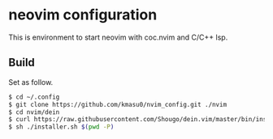 # neovim configuration

This is environment to start neovim with coc.nvim and C/C++ lsp.

## Build

Set as follow.

```bash
$ cd ~/.config
$ git clone https://github.com/kmasu0/nvim_config.git ./nvim
$ cd nvim/dein
$ curl https://raw.githubusercontent.com/Shougo/dein.vim/master/bin/installer.sh > installer.sh
$ sh ./installer.sh $(pwd -P)
```

